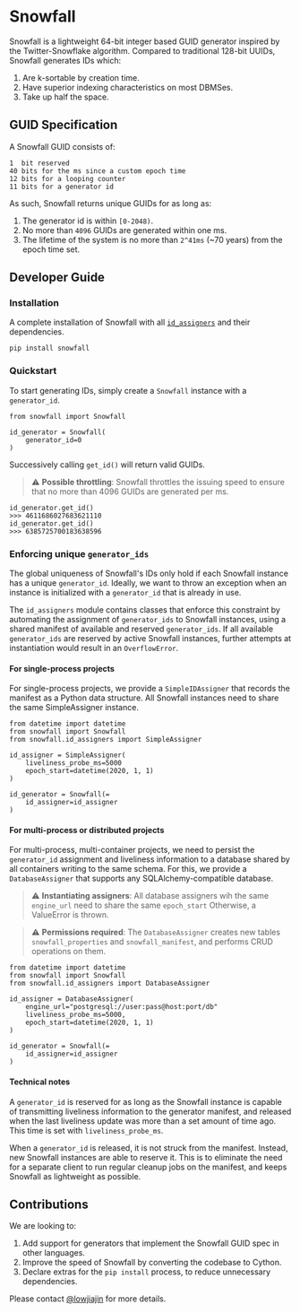 # Snowfall
Snowfall is a lightweight 64-bit integer based GUID generator inspired by the Twitter-Snowflake algorithm. Compared to traditional 128-bit UUIDs, Snowfall generates IDs which:
1. Are k-sortable by creation time.
2. Have superior indexing characteristics on most DBMSes.
3. Take up half the space.

## GUID Specification
A Snowfall GUID consists of:
```
1  bit reserved
40 bits for the ms since a custom epoch time
12 bits for a looping counter
11 bits for a generator id
```

As such, Snowfall returns unique GUIDs for as long as:
1. The generator id is within `[0-2048)`.
2. No more than `4096` GUIDs are generated within one ms.
3. The lifetime of the system is no more than `2^41ms` (~70 years) from the epoch time set.

## Developer Guide
### Installation
A complete installation of Snowfall with all [`id_assigners`](#enforcing-unique-generator_ids) and their dependencies.
```
pip install snowfall
```

### Quickstart
To start generating IDs, simply create a `Snowfall` instance with a `generator_id`.
```
from snowfall import Snowfall

id_generator = Snowfall(
    generator_id=0
)
```
Successively calling `get_id()` will return valid GUIDs. 

> :warning: **Possible throttling**: Snowfall throttles the issuing speed to ensure that no more than 4096 GUIDs are generated per ms.

```
id_generator.get_id()
>>> 4611686027683621110
id_generator.get_id()
>>> 6385725700183638596
```

### Enforcing unique `generator_ids`
The global uniqueness of Snowfall's IDs only hold if each Snowfall instance has a unique `generator_id`. Ideally, we want to throw an exception when an instance is initialized with a `generator_id` that is already in use. 

The `id_assigners` module contains classes that enforce this constraint by automating the assignment of `generator_ids` to Snowfall instances, using a shared manifest of available and reserved `generator_ids`. If all available `generator_ids` are reserved by active Snowfall instances, further attempts at instantiation would result in an `OverflowError`.

#### For single-process projects
For single-process projects, we provide a `SimpleIDAssigner` that records the manifest as a Python data structure. All Snowfall instances need to share the same SimpleAssigner instance.
```
from datetime import datetime
from snowfall import Snowfall
from snowfall.id_assigners import SimpleAssigner

id_assigner = SimpleAssigner(
    liveliness_probe_ms=5000
    epoch_start=datetime(2020, 1, 1)
)

id_generator = Snowfall(=
    id_assigner=id_assigner
)
```

#### For multi-process or distributed projects
For multi-process, multi-container projects, we need to persist the `generator_id` assignment and liveliness information to a database shared by all containers writing to the same schema. For this, we provide a `DatabaseAssigner` that supports any SQLAlchemy-compatible database.

> :warning: **Instantiating assigners**: All database assigners wih the same `engine_url` need to share the same `epoch_start` Otherwise, a ValueError is thrown.

> :warning: **Permissions required**: The `DatabaseAssigner` creates new tables `snowfall_properties` and `snowfall_manifest`, and performs CRUD operations on them.

```
from datetime import datetime
from snowfall import Snowfall
from snowfall.id_assigners import DatabaseAssigner

id_assigner = DatabaseAssigner(
    engine_url="postgresql://user:pass@host:port/db"
    liveliness_probe_ms=5000,
    epoch_start=datetime(2020, 1, 1)
)

id_generator = Snowfall(=
    id_assigner=id_assigner
)
```

#### Technical notes
A `generator_id` is reserved for as long as the Snowfall instance is capable of transmitting liveliness information to the generator manifest, and released when the last liveliness update was more than a set amount of time ago. This time is set with `liveliness_probe_ms`.

When a `generator_id` is released, it is not struck from the manifest. Instead, new Snowfall instances are able to reserve it. This is to eliminate the need for a separate client to run regular cleanup jobs on the manifest, and keeps Snowfall as lightweight as possible.

## Contributions
We are looking to:
1) Add support for generators that implement the Snowfall GUID spec in other languages.
2) Improve the speed of Snowfall by converting the codebase to Cython.
3) Declare extras for the `pip install` process, to reduce unnecessary dependencies.

Please contact [@lowjiajin](https://github.com/lowjiajin) for more details.
